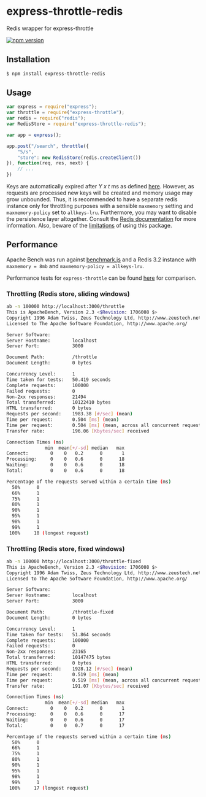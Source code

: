 # express-throttle-redis
Redis wrapper for express-throttle

[![npm version](https://badge.fury.io/js/express-throttle-redis.svg)](https://badge.fury.io/js/express-throttle-redis)

## Installation

```bash
$ npm install express-throttle-redis
```

## Usage

```js
var express = require("express");
var throttle = require("express-throttle");
var redis = require("redis");
var RedisStore = require("express-throttle-redis");

var app = express();

app.post("/search", throttle({
	"5/s",
	"store": new RedisStore(redis.createClient())
}), function(req, res, next) {
	// ...
})
```

Keys are automatically expired after *Y x t* ms as defined [here](https://github.com/GlurG/express-throttle#user-content-options). However, as requests are processed new keys will be created and memory usage may grow unbounded. Thus, it is recommended to have a separate redis instance only for throttling purposes with a sensible `maxmemory` setting and `maxmemory-policy` set to `allkeys-lru`. Furthermore, you may want to disable the persistence layer altogether. Consult the [Redis documentation](http://redis.io/documentation) for more information. Also, beware of the [limitations](https://github.com/GlurG/express-throttle/blob/master/README.md) of using this package.

## Performance

Apache Bench was run against [benchmark.js](https://github.com/GlurG/express-throttle-redis/blob/master/test/benchmark.js) and a Redis 3.2 instance with `maxmemory = 8mb` and `maxmemory-policy = allkeys-lru`.

Performance tests for `express-throttle` can be found [here](https://github.com/GlurG/express-throttle/blob/master/Benchmark.md) for comparison.

### Throttling (Redis store, sliding windows)

```bash
ab -n 100000 http://localhost:3000/throttle
This is ApacheBench, Version 2.3 <$Revision: 1706008 $>
Copyright 1996 Adam Twiss, Zeus Technology Ltd, http://www.zeustech.net/
Licensed to The Apache Software Foundation, http://www.apache.org/

Server Software:
Server Hostname:        localhost
Server Port:            3000

Document Path:          /throttle
Document Length:        0 bytes

Concurrency Level:      1
Time taken for tests:   50.419 seconds
Complete requests:      100000
Failed requests:        0
Non-2xx responses:      21494
Total transferred:      10122410 bytes
HTML transferred:       0 bytes
Requests per second:    1983.38 [#/sec] (mean)
Time per request:       0.504 [ms] (mean)
Time per request:       0.504 [ms] (mean, across all concurrent requests)
Transfer rate:          196.06 [Kbytes/sec] received

Connection Times (ms)
              min  mean[+/-sd] median   max
Connect:        0    0   0.2      0       1
Processing:     0    0   0.6      0      18
Waiting:        0    0   0.6      0      18
Total:          0    0   0.6      0      18

Percentage of the requests served within a certain time (ms)
  50%      0
  66%      1
  75%      1
  80%      1
  90%      1
  95%      1
  98%      1
  99%      1
 100%     18 (longest request)
```

### Throttling (Redis store, fixed windows)

```bash
ab -n 100000 http://localhost:3000/throttle-fixed
This is ApacheBench, Version 2.3 <$Revision: 1706008 $>
Copyright 1996 Adam Twiss, Zeus Technology Ltd, http://www.zeustech.net/
Licensed to The Apache Software Foundation, http://www.apache.org/

Server Software:
Server Hostname:        localhost
Server Port:            3000

Document Path:          /throttle-fixed
Document Length:        0 bytes

Concurrency Level:      1
Time taken for tests:   51.864 seconds
Complete requests:      100000
Failed requests:        0
Non-2xx responses:      23165
Total transferred:      10147475 bytes
HTML transferred:       0 bytes
Requests per second:    1928.12 [#/sec] (mean)
Time per request:       0.519 [ms] (mean)
Time per request:       0.519 [ms] (mean, across all concurrent requests)
Transfer rate:          191.07 [Kbytes/sec] received

Connection Times (ms)
              min  mean[+/-sd] median   max
Connect:        0    0   0.2      0       1
Processing:     0    0   0.6      0      17
Waiting:        0    0   0.6      0      17
Total:          0    0   0.7      0      17

Percentage of the requests served within a certain time (ms)
  50%      0
  66%      1
  75%      1
  80%      1
  90%      1
  95%      1
  98%      1
  99%      1
 100%     17 (longest request)
```
